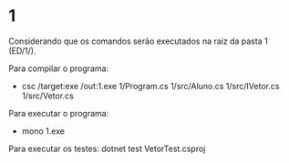 # 1

Considerando que os comandos serão executados na raiz da pasta 1 (ED/1/).

Para compilar o programa:
* csc /target:exe /out:1.exe 1/Program.cs 1/src/Aluno.cs 1/src/IVetor.cs 1/src/Vetor.cs

Para executar o programa:
* mono 1.exe

Para executar os testes:
    dotnet test VetorTest.csproj